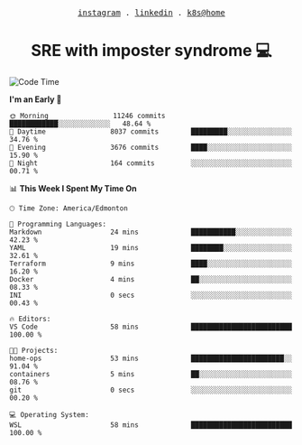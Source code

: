 <p align="center">
  <samp>
    <a href="https://www.instagram.com/lildrunkensmurf/">instagram</a> .
    <a href="https://www.linkedin.com/in/joryirving/">linkedin</a> .
    <a href="https://github.com/joryirving/home-ops">k8s@home</a>
  </samp>
</p>

<h1 align="center">
  SRE with imposter syndrome 💻
</h1>

<!--START_SECTION:waka-->
![Code Time](http://img.shields.io/badge/Code%20Time-177%20hrs%202%20mins-blue)

**I'm an Early 🐤** 

```text
🌞 Morning                11246 commits       ████████████░░░░░░░░░░░░░   48.64 % 
🌆 Daytime                8037 commits        █████████░░░░░░░░░░░░░░░░   34.76 % 
🌃 Evening                3676 commits        ████░░░░░░░░░░░░░░░░░░░░░   15.90 % 
🌙 Night                  164 commits         ░░░░░░░░░░░░░░░░░░░░░░░░░   00.71 % 
```


📊 **This Week I Spent My Time On** 

```text
🕑︎ Time Zone: America/Edmonton

💬 Programming Languages: 
Markdown                 24 mins             ███████████░░░░░░░░░░░░░░   42.23 % 
YAML                     19 mins             ████████░░░░░░░░░░░░░░░░░   32.61 % 
Terraform                9 mins              ████░░░░░░░░░░░░░░░░░░░░░   16.20 % 
Docker                   4 mins              ██░░░░░░░░░░░░░░░░░░░░░░░   08.33 % 
INI                      0 secs              ░░░░░░░░░░░░░░░░░░░░░░░░░   00.43 % 

🔥 Editors: 
VS Code                  58 mins             █████████████████████████   100.00 % 

🐱‍💻 Projects: 
home-ops                 53 mins             ███████████████████████░░   91.04 % 
containers               5 mins              ██░░░░░░░░░░░░░░░░░░░░░░░   08.76 % 
git                      0 secs              ░░░░░░░░░░░░░░░░░░░░░░░░░   00.20 % 

💻 Operating System: 
WSL                      58 mins             █████████████████████████   100.00 % 
```


<!--END_SECTION:waka-->
